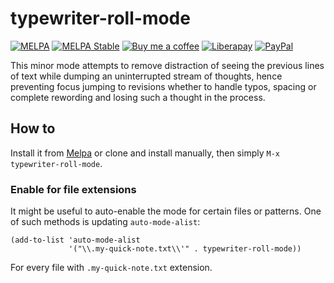 # typewriter-roll-mode
[![MELPA][melpa-badge]][melpa-package]
[![MELPA Stable][melpa-stable-badge]][melpa-stable-package]
[![Buy me a coffee][bmc-badge]][bmc-link]
[![Liberapay][lp-badge]][lp-link]
[![PayPal][ppl-badge]][ppl-link]

This minor mode attempts to remove distraction of seeing the previous lines of
text while dumping an uninterrupted stream of thoughts, hence preventing focus
jumping to revisions whether to handle typos, spacing or complete rewording and
losing such a thought in the process.

## How to

Install it from [Melpa](https://melpa.org/#/getting-started) or clone and
install manually, then simply `M-x typewriter-roll-mode`.

### Enable for file extensions

It might be useful to auto-enable the mode for certain files or patterns. One
of such methods is updating `auto-mode-alist`:

```emacs-lisp
(add-to-list 'auto-mode-alist
             '("\\.my-quick-note.txt\\'" . typewriter-roll-mode))
```

For every file with `.my-quick-note.txt` extension.

[melpa-badge]: http://melpa.org/packages/typewriter-roll-mode-badge.svg
[melpa-package]: http://melpa.org/#/typewriter-roll-mode
[melpa-stable-badge]: http://stable.melpa.org/packages/typewriter-roll-mode-badge.svg
[melpa-stable-package]: http://stable.melpa.org/#/typewriter-roll-mode
[bmc-badge]: https://img.shields.io/badge/-buy_me_a%C2%A0coffee-gray?logo=buy-me-a-coffee
[bmc-link]: https://www.buymeacoffee.com/peterbadida
[ppl-badge]: https://img.shields.io/badge/-paypal-grey?logo=paypal
[ppl-link]: https://paypal.me/peterbadida
[lp-badge]: https://img.shields.io/badge/-liberapay-grey?logo=liberapay
[lp-link]: https://liberapay.com/keyweeusr
